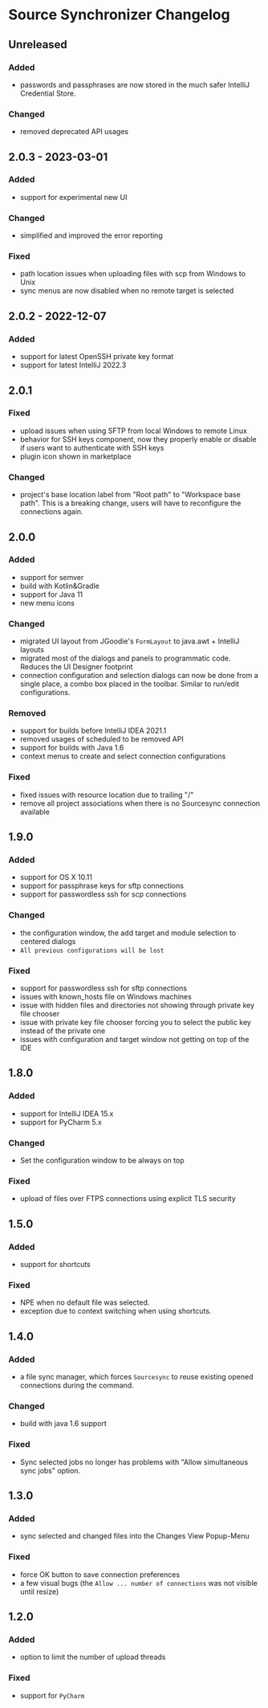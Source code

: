 <!-- Keep a Changelog guide -> https://keepachangelog.com -->

# Source Synchronizer Changelog

## Unreleased

### Added

- passwords and passphrases are now stored in the much safer IntelliJ Credential Store.

### Changed

- removed deprecated API usages

## 2.0.3 - 2023-03-01

### Added

- support for experimental new UI

### Changed
- simplified and improved the error reporting

### Fixed
- path location issues when uploading files with scp from Windows to Unix
- sync menus are now disabled when no remote target is selected

## 2.0.2 - 2022-12-07

### Added
- support for latest OpenSSH private key format
- support for latest IntelliJ 2022.3

## 2.0.1

### Fixed
- upload issues when using SFTP from local Windows to remote Linux
- behavior for SSH keys component, now they properly enable or disable if users want to authenticate with SSH keys
- plugin icon shown in marketplace

### Changed
- project's base location label from "Root path" to "Workspace base path". This is a breaking change, users
  will have to reconfigure the connections again.

## 2.0.0

### Added
- support for semver
- build with Kotlin&Gradle
- support for Java 11
- new menu icons

### Changed
- migrated UI layout from JGoodie's `FormLayout` to java.awt + IntelliJ layouts
- migrated most of the dialogs and panels to programmatic code. Reduces the UI Designer footprint
- connection configuration and selection dialogs can now be done from a single place, a combo
  box placed in the toolbar. Similar to run/edit configurations.

### Removed
- support for builds before IntelliJ IDEA 2021.1
- removed usages of scheduled to be removed API
- support for builds with Java 1.6
- context menus to create and select connection configurations

### Fixed
- fixed issues with resource location due to trailing "/"
- remove all project associations when there is no Sourcesync connection available

## 1.9.0

### Added
- support for OS X 10.11
- support for passphrase keys for sftp connections
- support for passwordless ssh for scp connections

### Changed
- the configuration window, the add target and module selection to centered dialogs
- `All previous configurations will be lost`

### Fixed
- support for passwordless ssh for sftp connections
- issues with known_hosts file on Windows machines
- issue with hidden files and directories not showing through private key file chooser
- issue with private key file chooser forcing you to select the public key instead of the private one
- issues with configuration and target window not getting on top of the IDE

## 1.8.0

### Added
- support for IntelliJ IDEA 15.x
- support for PyCharm 5.x

### Changed
- Set the configuration window to be always on top

### Fixed
- upload of files over FTPS connections using explicit TLS security

## 1.5.0

### Added
- support for shortcuts

### Fixed
- NPE when no default file was selected.
- exception due to context switching when using shortcuts.

## 1.4.0

### Added
- a file sync manager, which forces `Sourcesync` to reuse existing opened connections during the command.

### Changed
- build with java 1.6 support

### Fixed
- Sync selected jobs no longer has problems with "Allow simultaneous sync jobs" option.

## 1.3.0

### Added
- sync selected and changed files into the Changes View Popup-Menu

### Fixed
- force OK button to save connection preferences
- a few visual bugs (the `Allow ... number of connections` was not visible until resize)

## 1.2.0

### Added
- option to limit the number of upload threads

### Fixed
- support for `PyCharm`
